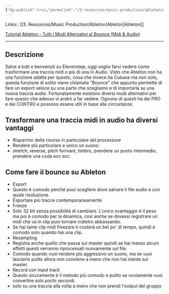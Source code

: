```yaml
---
{"dg-publish":true,"permalink":"/3-resources/music-production/ableton/ableton-tutti-i-modi-alternativi-al-bounce-midi-audio/","tags":["note"]}
---
```


Links:: [[3. Resources/Music Production/Ableton/Ableton\|Ableton]]
  
[Tutorial Ableton - Tutti i Modi Alternativi al Bounce (Midi & Audio)](https://youtu.be/oPhCIEJ2xHg)

---
## Descrizione

Salve a tutti e benvenuti su Elevenstep, oggi voglio farvi vedere come trasformare una traccia midi o più di una in Audio. Visto che Ableton non ha una funzione adatta per questo, cosa che invece ha Cubase ma non solo, questa funzione di solito viene chiamata "Bounce" che appunto permette di fare un export veloce su una parte che scegliamo e di importarla su una nuova traccia audio. Fortunatamente esistono diversi modi alternativi per fare questo che adesso vi andrò a far vedere. Ognuno di questi ha dei PRO e dei CONTRO e possono essere utili in base alle circostanze.
  
## Trasformare una traccia midi in audio ha diversi vantaggi

- Risparmio delle risorse in particolare del processore
- Rendere più particolare e unico un suono:
- stretch, reverse, pitch formant, timbro, prendere un punto intermedio, prendere una coda ecc ecc

## Come fare il bounce su Ableton

- Export
- Questo è comodo perché puoi scegliere dove salvare il file audio e con quale risoluzione.
- Esportare più tracce contemporaneamente
- Freeze
- Solo 32 bit senza possibilità di cambiare. L'unico svantaggio è il peso ma poi è comodo per la dinamica, cosi anche se dovessi registrare un midi che va in clip puoi tornare indietro abbassando.
- Se hai tante clip midi freezare ti costerà un bel po' di tempo, quindi è comodo solo quando hai una clip.
- Resampling
- Registra anche quello che passa sul master quindi se hai messo alcuni effetti questi verranno riprocessati nuovamente sul file.
- Comodo quando vuoi rendere più aggressivo un suono, ma se vuoi lasciarlo pulito allora non conviene a meno che non hai niente sul master.
- Record con input track
- Questo sicuramente è il metodo più comodo e pulito se ovviamente vuoi convertire solo pochi secondi.
- solo su una traccia alla volta a meno che non prendi l'output del gruppo


